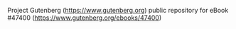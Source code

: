 Project Gutenberg (https://www.gutenberg.org) public repository for eBook #47400 (https://www.gutenberg.org/ebooks/47400)
